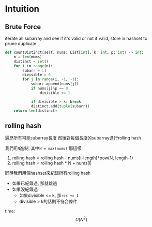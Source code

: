 # Intuition

## Brute Force

iterate all subarray and see if it's valid or not
if valid, store in hashset to prune duplicate

```py
def countDistinct(self, nums: List[int], k: int, p: int) -> int:
    n = len(nums)
    distinct = set()
    for i in range(n):
        subarr = []
        divisible = 0
        for j in range(i, -1, -1):
            subarr.append(nums[j])
            if nums[j]%p == 0:
                divisible += 1

            if divisible > k: break
            distinct.add(tuple(subarr))
    return len(distinct)
```

## rolling hash

遍歷所有可能subarray長度
然後對每個長度的subarray進行rolling hash

我們用`N`進制, 其中`N = max(nums)`
那這樣:
1. rolling hash = rolling hash - nums[i-length]*pow(N, length-1)
2. rolling hash = rolling hash * N + nums[i]

同時我們用個hashset來紀錄所有rolling hash
- 如果已紀錄過, 那就跳過
- 如果沒紀錄過
    - 如果divisible <= k, 那`res += 1`
    - divisible > k的話則不符合條件

time: $$O(N^2)$$